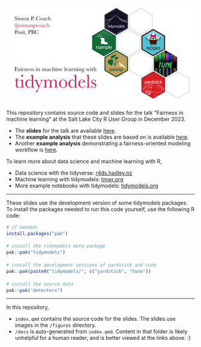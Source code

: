 ![A poster displaying the talk title, "Fairness in machine learning," as well as my name and username. Beside the text is a set of six hexagonal logos, showing hex stickers for selected tidymodels packages.](figures/hero.png)

This repository contains source code and slides for the talk "Fairness in machine learning" at the Salt Lake City R User Group in December 2023.

* The **slides** for the talk are available [here](https://simonpcouch.github.io/slc-rug-23).
* The **example analysis** that these slides are based on is available [here](https://deploy-preview-48--tidymodels-org.netlify.app/learn/work/fairness-detectors/).
* Another **example analysis** demonstrating a fairness-oriented modeling workflow is [here](https://deploy-preview-52--tidymodels-org.netlify.app/learn/work/fairness-readmission/).

To learn more about data science and machine learning with R,

- Data science with the tidyverse: [r4ds.hadley.nz](r4ds.hadley.nz)
- Machine learning with tidymodels: [tmwr.org](tmwr.org)
- More example notebooks with tidymodels: [tidymodels.org](tidymodels.org)

----

These slides use the development version of some tidymodels packages. To install the packages needed to run this code yourself, use the following R code:

```r
# if needed:
install.packages("pak")

# install the tidymodels meta-package
pak::pak("tidymodels")

# install the development versions of yardstick and tune
pak::pak(paste0("tidymodels/", c("yardstick", "tune"))

# install the source data
pak::pak("detectors")
```

----

In this repository,

-   `index.qmd` contains the source code for the slides. The slides use images in the `/figures` directory.
-   `/docs` is auto-generated from `index.qmd`. Content in that folder is likely unhelpful for a human reader, and is better viewed at the links above. :)
